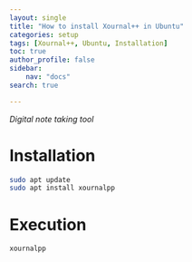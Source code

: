 ```yaml
---
layout: single
title: "How to install Xournal++ in Ubuntu"
categories: setup
tags: [Xournal++, Ubuntu, Installation]
toc: true
author_profile: false
sidebar:
    nav: "docs"
search: true

---
```


*Digital note taking tool*

# Installation

```bash
sudo apt update
sudo apt install xournalpp
```

# Execution

```bash
xournalpp
```

